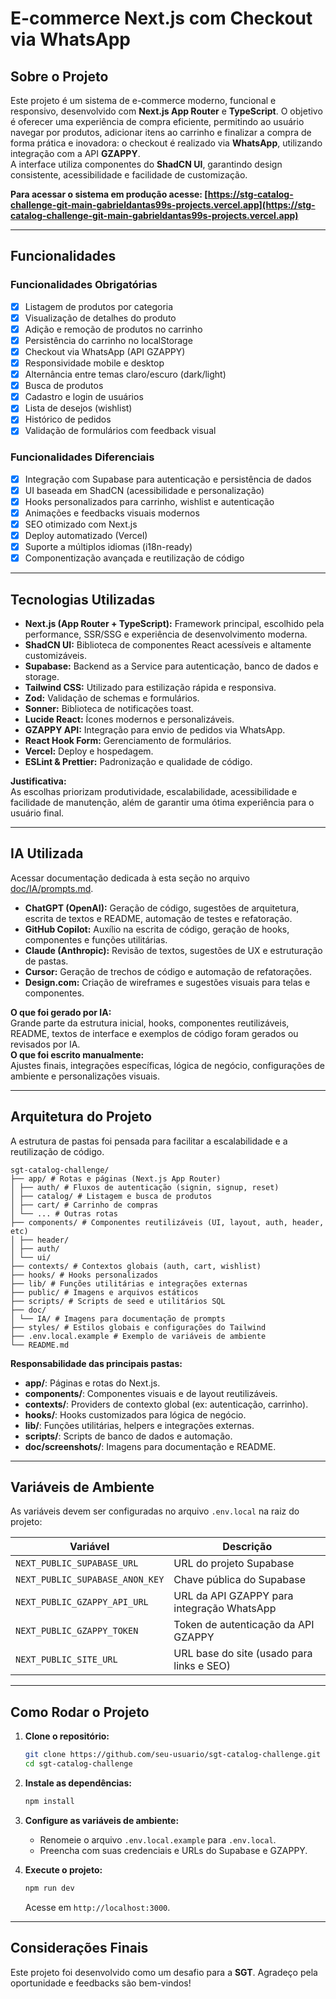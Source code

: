 # E-commerce Next.js com Checkout via WhatsApp

## Sobre o Projeto

Este projeto é um sistema de e-commerce moderno, funcional e responsivo, desenvolvido com **Next.js App Router** e **TypeScript**. O objetivo é oferecer uma experiência de compra eficiente, permitindo ao usuário navegar por produtos, adicionar itens ao carrinho e finalizar a compra de forma prática e inovadora: o checkout é realizado via **WhatsApp**, utilizando integração com a API **GZAPPY**.  
A interface utiliza componentes do **ShadCN UI**, garantindo design consistente, acessibilidade e facilidade de customização.

**Para acessar o sistema em produção acesse: [https://stg-catalog-challenge-git-main-gabrieldantas99s-projects.vercel.app](https://stg-catalog-challenge-git-main-gabrieldantas99s-projects.vercel.app)**

---

## Funcionalidades

### Funcionalidades Obrigatórias

- [x] Listagem de produtos por categoria
- [x] Visualização de detalhes do produto
- [x] Adição e remoção de produtos no carrinho
- [x] Persistência do carrinho no localStorage
- [x] Checkout via WhatsApp (API GZAPPY)
- [x] Responsividade mobile e desktop
- [x] Alternância entre temas claro/escuro (dark/light)
- [x] Busca de produtos
- [x] Cadastro e login de usuários
- [x] Lista de desejos (wishlist)
- [x] Histórico de pedidos
- [x] Validação de formulários com feedback visual

### Funcionalidades Diferenciais

- [x] Integração com Supabase para autenticação e persistência de dados
- [x] UI baseada em ShadCN (acessibilidade e personalização)
- [x] Hooks personalizados para carrinho, wishlist e autenticação
- [x] Animações e feedbacks visuais modernos
- [x] SEO otimizado com Next.js
- [x] Deploy automatizado (Vercel)
- [x] Suporte a múltiplos idiomas (i18n-ready)
- [x] Componentização avançada e reutilização de código

---

## Tecnologias Utilizadas

- **Next.js (App Router + TypeScript):** Framework principal, escolhido pela performance, SSR/SSG e experiência de desenvolvimento moderna.
- **ShadCN UI:** Biblioteca de componentes React acessíveis e altamente customizáveis.
- **Supabase:** Backend as a Service para autenticação, banco de dados e storage.
- **Tailwind CSS:** Utilizado para estilização rápida e responsiva.
- **Zod:** Validação de schemas e formulários.
- **Sonner:** Biblioteca de notificações toast.
- **Lucide React:** Ícones modernos e personalizáveis.
- **GZAPPY API:** Integração para envio de pedidos via WhatsApp.
- **React Hook Form:** Gerenciamento de formulários.
- **Vercel:** Deploy e hospedagem.
- **ESLint & Prettier:** Padronização e qualidade de código.

**Justificativa:**  
As escolhas priorizam produtividade, escalabilidade, acessibilidade e facilidade de manutenção, além de garantir uma ótima experiência para o usuário final.

---

## IA Utilizada

Acessar documentação dedicada à esta seção no arquivo [doc/IA/prompts.md](https://github.com/GabrielDantas-99/stg-catalog-challenge/blob/develop/doc/IA/prompts.md).

- **ChatGPT (OpenAI):** Geração de código, sugestões de arquitetura, escrita de textos e README, automação de testes e refatoração.
- **GitHub Copilot:** Auxílio na escrita de código, geração de hooks, componentes e funções utilitárias.
- **Claude (Anthropic):** Revisão de textos, sugestões de UX e estruturação de pastas.
- **Cursor:** Geração de trechos de código e automação de refatorações.
- **Design.com:** Criação de wireframes e sugestões visuais para telas e componentes.

**O que foi gerado por IA:**  
Grande parte da estrutura inicial, hooks, componentes reutilizáveis, README, textos de interface e exemplos de código foram gerados ou revisados por IA.  
**O que foi escrito manualmente:**  
Ajustes finais, integrações específicas, lógica de negócio, configurações de ambiente e personalizações visuais.

---

## Arquitetura do Projeto

A estrutura de pastas foi pensada para facilitar a escalabilidade e a reutilização de código.
```
sgt-catalog-challenge/
├── app/ # Rotas e páginas (Next.js App Router)
│ ├── auth/ # Fluxos de autenticação (signin, signup, reset)
│ ├── catalog/ # Listagem e busca de produtos
│ ├── cart/ # Carrinho de compras
│ └── ... # Outras rotas
├── components/ # Componentes reutilizáveis (UI, layout, auth, header, etc)
│ ├── header/
│ ├── auth/
│ └── ui/
├── contexts/ # Contextos globais (auth, cart, wishlist)
├── hooks/ # Hooks personalizados
├── lib/ # Funções utilitárias e integrações externas
├── public/ # Imagens e arquivos estáticos
├── scripts/ # Scripts de seed e utilitários SQL
├── doc/
│ └── IA/ # Imagens para documentação de prompts
├── styles/ # Estilos globais e configurações do Tailwind
├── .env.local.example # Exemplo de variáveis de ambiente
└── README.md
```
**Responsabilidade das principais pastas:**

- **app/**: Páginas e rotas do Next.js.
- **components/**: Componentes visuais e de layout reutilizáveis.
- **contexts/**: Providers de contexto global (ex: autenticação, carrinho).
- **hooks/**: Hooks customizados para lógica de negócio.
- **lib/**: Funções utilitárias, helpers e integrações externas.
- **scripts/**: Scripts de banco de dados e automação.
- **doc/screenshots/**: Imagens para documentação e README.

---

## Variáveis de Ambiente

As variáveis devem ser configuradas no arquivo `.env.local` na raiz do projeto:

| Variável                        | Descrição                                  |
| ------------------------------- | ------------------------------------------ |
| `NEXT_PUBLIC_SUPABASE_URL`      | URL do projeto Supabase                    |
| `NEXT_PUBLIC_SUPABASE_ANON_KEY` | Chave pública do Supabase                  |
| `NEXT_PUBLIC_GZAPPY_API_URL`    | URL da API GZAPPY para integração WhatsApp |
| `NEXT_PUBLIC_GZAPPY_TOKEN`      | Token de autenticação da API GZAPPY        |
| `NEXT_PUBLIC_SITE_URL`          | URL base do site (usado para links e SEO)  |

---

## Como Rodar o Projeto

1. **Clone o repositório:**
   ```bash
   git clone https://github.com/seu-usuario/sgt-catalog-challenge.git
   cd sgt-catalog-challenge
   ```
2. **Instale as dependências:**
   ```bash
   npm install
   ```
3. **Configure as variáveis de ambiente:**

   - Renomeie o arquivo `.env.local.example` para `.env.local`.
   - Preencha com suas credenciais e URLs do Supabase e GZAPPY.

4. **Execute o projeto:**
   ```bash
   npm run dev
   ```
   Acesse em `http://localhost:3000`.

---

## Considerações Finais

Este projeto foi desenvolvido como um desafio para a **SGT**. Agradeço pela oportunidade e feedbacks são bem-vindos!
